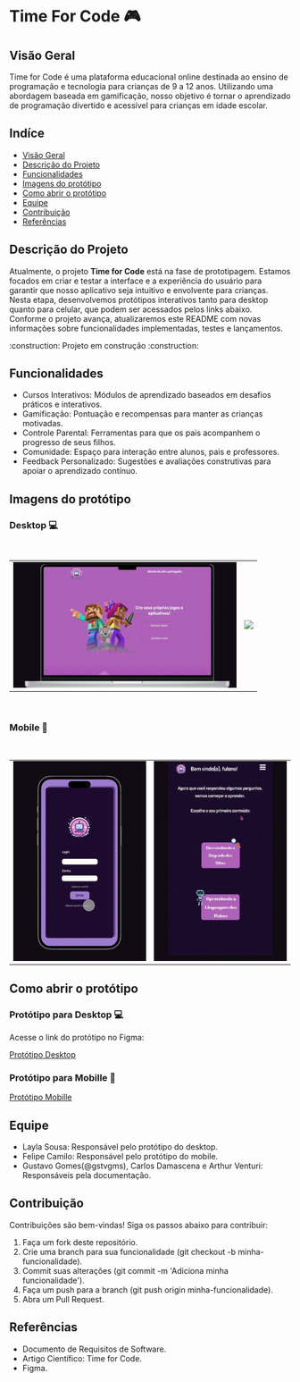# Time For Code 🎮

## Visão Geral

<p> 
Time for Code é uma plataforma educacional online destinada ao ensino de programação e tecnologia para crianças de 9 a 12 anos. Utilizando uma abordagem baseada em gamificação, nosso objetivo é tornar o aprendizado de programação divertido e acessível para crianças em idade escolar.</p> 

## Indíce
* [Visão Geral](#visão-geral)
* [Descrição do Projeto](#descrição-do-projeto)
* [Funcionalidades](#funcionalidades)
* [Imagens do protótipo](#imagens-do-protótipo)
* [Como abrir o protótipo](#como-abrir-o-protótipo)
* [Equipe](#equipe)
* [Contribuição](#contribuição)
* [Referências](#referências)

## Descrição do Projeto
<p>Atualmente, o projeto <b>Time for Code</b> está na fase de prototipagem. Estamos focados em criar e testar a interface e a experiência do usuário para garantir que nosso aplicativo seja intuitivo e envolvente para crianças. Nesta etapa, desenvolvemos protótipos interativos tanto para desktop quanto para celular, que podem ser acessados pelos links abaixo. Conforme o projeto avança, atualizaremos este README com novas informações sobre funcionalidades implementadas, testes e lançamentos.</p>
:construction: Projeto em construção :construction:

## Funcionalidades
- Cursos Interativos: Módulos de aprendizado baseados em desafios práticos e interativos.
- Gamificação: Pontuação e recompensas para manter as crianças motivadas.
- Controle Parental: Ferramentas para que os pais acompanhem o progresso de seus filhos.
- Comunidade: Espaço para interação entre alunos, pais e professores.
- Feedback Personalizado: Sugestões e avaliações construtivas para apoiar o aprendizado contínuo.</p>

## Imagens do protótipo

<h3>Desktop 💻</h3>
<br>

<table> 
  <tr>
    <td><img src="https://github.com/laycsz/TimeForCode/blob/main/assets/TimeForCode-.gif" width="400"></td>
    <td><img src="https://github.com/laycsz/TimeForCode/blob/main/assets/TimeForCode2.gif" width="400"></td>
  </tr>
</table>
<br>
<h3>Mobile 📱</h3>
<br>
<table> 
  <tr>
    <td><img src="https://github.com/laycsz/TimeForCode/blob/main/assets/TimeForCodeMobile.gif" width="250"></td>
    <td><img src="https://github.com/laycsz/TimeForCode/blob/main/assets/TimeForCodeMobile2.gif" width="250"></td>
  </tr>
</table>

## Como abrir o protótipo
<h3> Protótipo para Desktop 💻</h3>
<p> Acesse o link do protótipo no Figma:</p>
<a href="https://www.figma.com/file/nufW4WBImZUAO0peNYdlJh/Time-for-Code?type=design&node-id=0-1&mode=design">Protótipo Desktop</a>
</p>
<h3> Protótipo para Mobille 📱</h3>
<p>
<a href="https://www.figma.com/proto/nufW4WBImZUAO0peNYdlJh/Time-for-Code?type=design&node-id=206-1029&t=frOjcPn8dB5SauPq-1&scaling=min-zoom&page-id=27%3A1332&starting-point-node-id=206%3A1029&show-proto-sidebar=1&mode=design
">Protótipo Mobille</a>
</p>

## Equipe
- Layla Sousa: Responsável pelo protótipo do desktop.
- Felipe Camilo: Responsável pelo protótipo do mobile.
- Gustavo Gomes(@gstvgms), Carlos Damascena e Arthur Venturi: Responsáveis pela documentação.

## Contribuição
Contribuições são bem-vindas! Siga os passos abaixo para contribuir:
1. Faça um fork deste repositório.
2. Crie uma branch para sua funcionalidade (git checkout -b minha-funcionalidade).
3. Commit suas alterações (git commit -m 'Adiciona minha funcionalidade').
4. Faça um push para a branch (git push origin minha-funcionalidade).
5. Abra um Pull Request.

## Referências
- Documento de Requisitos de Software.
- Artigo Científico: Time for Code.
- Figma.

